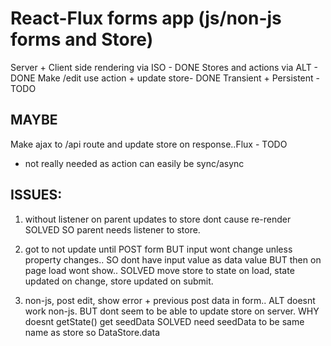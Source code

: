 # React-Flux forms app (js/non-js forms and Store)


Server + Client side rendering via ISO - DONE
Stores and actions via ALT - DONE
Make /edit use action + update store- DONE
Transient + Persistent - TODO

## MAYBE
Make ajax to /api route and update store on response..Flux - TODO
- not really needed as action can easily be sync/async

##  ISSUES:
1) without listener on parent updates to store dont cause re-render
SOLVED SO parent needs listener to store.

2) got to not update until POST form
BUT input wont change unless property changes..
SO dont have input value as data value
BUT then on page load wont show..
SOLVED move store to state on load, state updated on change, store updated on submit.

3) non-js, post edit, show error + previous post data in form..
ALT doesnt work non-js.
BUT dont seem to be able to update store on server.
WHY doesnt getState() get seedData
SOLVED need seedData to be same name as store so DataStore.data

